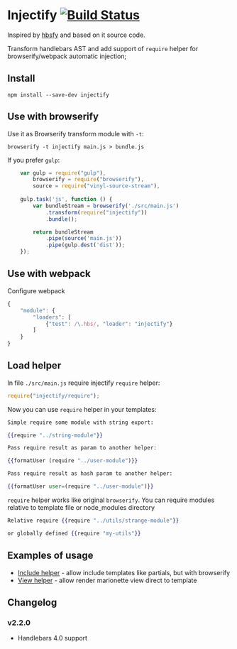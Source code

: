 Injectify [![Build Status](https://travis-ci.org/ftdebugger/injectify.svg?branch=master)](https://travis-ci.org/ftdebugger/injectify)
=========

Inspired by [hbsfy](https://github.com/epeli/node-hbsfy) and based on it source code.

Transform handlebars AST and add support of `require` helper for browserify/webpack automatic injection;


Install
-------

```
npm install --save-dev injectify
```


Use with browserify
-------------------

Use it as Browserify transform module with `-t`:

```
browserify -t injectify main.js > bundle.js
```

If you prefer `gulp`:

```js
    var gulp = require("gulp"),
        browserify = require("browserify"),
        source = require("vinyl-source-stream"),
        
    gulp.task('js', function () {
        var bundleStream = browserify('./src/main.js')
            .transform(require("injectify"))
            .bundle();

        return bundleStream
            .pipe(source('main.js'))
            .pipe(gulp.dest('dist'));
    });
```

Use with webpack
----------------

Configure webpack

```js
{
    "module": {
        "loaders": [
            {"test": /\.hbs/, "loader": "injectify"}
        ]
    }
}
```

Load helper
-----------

In file `./src/main.js` require injectify `require` helper:

```js
require("injectify/require");
```

Now you can use `require` helper in your templates:

```handlebars
Simple require some module with string export: 

{{require "../string-module"}}

Pass require result as param to another helper: 

{{formatUser (require "../user-module")}}

Pass require result as hash param to another helper: 

{{formatUser user=(require "../user-module")}}
```

`require` helper works like original `browserify`. You can require modules relative to template file or
node_modules directory


```handlebars
Relative require {{require "../utils/strange-module"}} 

or globally defined {{require "my-utils"}}
```

Examples of usage
-----------------

 * [Include helper](https://github.com/ftdebugger/injectify-include) - allow include templates like partials, but with browserify
 * [View helper](https://github.com/ftdebugger/injectify-view) - allow render marionette view direct to template

Changelog
---------

### v2.2.0
 
 * Handlebars 4.0 support
